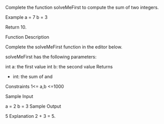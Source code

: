 Complete the function solveMeFirst to compute the sum of two integers.

Example
a = 7
b = 3

Return 10.

Function Description

Complete the solveMeFirst function in the editor below.

solveMeFirst has the following parameters:

int a: the first value
int b: the second value
Returns
- int: the sum of  and 

Constraints
1<= a,b <=1000

Sample Input

a = 2
b = 3
Sample Output

5
Explanation
2 + 3 = 5.